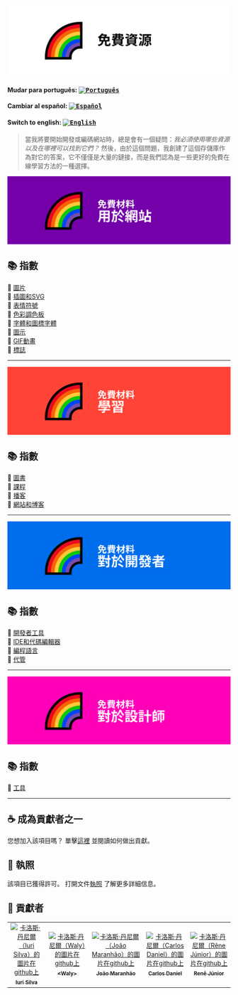 <h1 align="center">
  <img src="assets/image/logocn.png">
</h1>

#### Mudar para português: <kbd>[<img title="Português" alt="Português" src="../../flags/br.jpg" width="22">](../../README.md)</kbd>

#### Cambiar al español: <kbd>[<img title="Español" alt="Español" src="../../flags/es.png" width="22">](../espanol/README.es.md)</kbd>

#### Switch to english: <kbd>[<img title="English" alt="English" src="../../flags/eua.png" width="22">](../english/README.en.md)</kbd>

> 當我將要開始開發或編碼網站時，總是會有一個疑問：<i>我必須使用哪些資源以及在哪裡可以找到它們？</i>
> 然後，由於這個問題，我創建了這個存儲庫作為對它的答案，它不僅僅是大量的鏈接，而是我們認為是一些更好的免費在線學習方法的一種選擇。

<img src="assets/image/banner1cn.png">

## 📚 指數

🔖 [圖片](pages/網站免費資料.cn.md#-圖片)<br>
🔖 [插圖和SVG](pages/網站免費資料.cn.md#-插圖和SVG)<br>
🔖 [表情符號](pages/網站免費資料.cn.md#-表情符號)<br>
🔖 [色彩調色板](pages/網站免費資料.cn.md#-色彩調色板)<br>
🔖 [字體和圖標字體](pages/網站免費資料.cn.md#-圖示)<br>
🔖 [圖示](pages/網站免費資料.cn.md#-圖示)<br>
🔖 [GIF動畫](pages/網站免費資料.cn.md#-GIF動畫)<br>
🔖 [標誌](pages/網站免費資料.cn.md#-標誌)<br>

---

<img src="assets/image/banner2cn.png">

## 📚 指數

🔖 [圖書](pages/免費學習資料.cn.md#-圖書)<br>
🔖 [課程](pages/免費學習資料.cn.md#-課程)<br>
🔖 [播客](pages/免費學習資料.cn.md#-播客)<br>
🔖 [網站和博客](pages/免費學習資料.cn.md#-網站和博客)<br>

---

<img src="assets/image/banner3cn.png">

## 📚 指數

🔖 [開發者工具](pages/開發人員免費資料.cn.md#-開發者工具)<br>
🔖 [IDE和代碼編輯器](pages/開發人員免費資料.cn.md#-IDE和代碼編輯器)<br>
🔖 [編程語言](pages/開發人員免費資料.cn.md#-編程語言)<br>
🔖 [代管](pages/開發人員免費資料.cn.md#-代管)<br>

---

<img src="assets/image/banner4cn.png">

## 📚 指數

🔖 [工具](pages/設計師免費材料.cn.md#-工具)<br>

---

## ☕ 成為貢獻者之一

您想加入該項目嗎？ 單擊[這裡](CONTRIBUTING.cn.md) 並閱讀如何做出貢獻。<br>

## 🍜 執照

該項目已獲得許可。 打開文件[執照](LICENSE.cn.md) 了解更多詳細信息。<br>

## 🦄 貢獻者

<table>
  <tr>
    <td align="center">
      <a href="https://github.com/iuricode">
        <img src="https://avatars3.githubusercontent.com/u/31936044" width="100px;" alt="卡洛斯·丹尼爾（Iuri Silva）的圖片在github上"/><br>
        <sub>
          <b>Iuri Silva</b>
        </sub>
      </a>
    </td>
    <td align="center">
      <a href="https://github.com/walysonfelipe">
        <img src="https://avatars1.githubusercontent.com/u/35854466" width="100px;" alt="卡洛斯·丹尼爾（Waly）的圖片在github上"><br>
        <sub>
          <b><<!---->Waly></b>
        </sub>
      </a><br>
    </td>
    <td align="center">
      <a href="https://github.com/joaomaranhao">
        <img src="https://avatars0.githubusercontent.com/u/31970285" width="100px;" alt="卡洛斯·丹尼爾（João Maranhão）的圖片在github上"/><br>
        <sub>
          <b>João Maranhão</b>
        </sub>
      </a><br>
    </td>
    <td align="center">
      <a href="https://github.com/z3ox1s">
        <img src="https://avatars0.githubusercontent.com/u/66672234" width="100px;" alt="卡洛斯·丹尼爾（Carlos Daniel）的圖片在github上"/><br>
        <sub>
          <b>Carlos Daniel</b>
        </sub>
      </a><br>
    </td>
    <td align="center">
      <a href="https://github.com/reness0">
        <img src="https://avatars0.githubusercontent.com/u/49681380" width="100px;" alt="卡洛斯·丹尼爾（Rêne Júnior）的圖片在github上"/><br>
        <sub>
          <b>Renê Júnior</b>
        </sub>
      </a><br>
    </td>
  </tr>
</table>